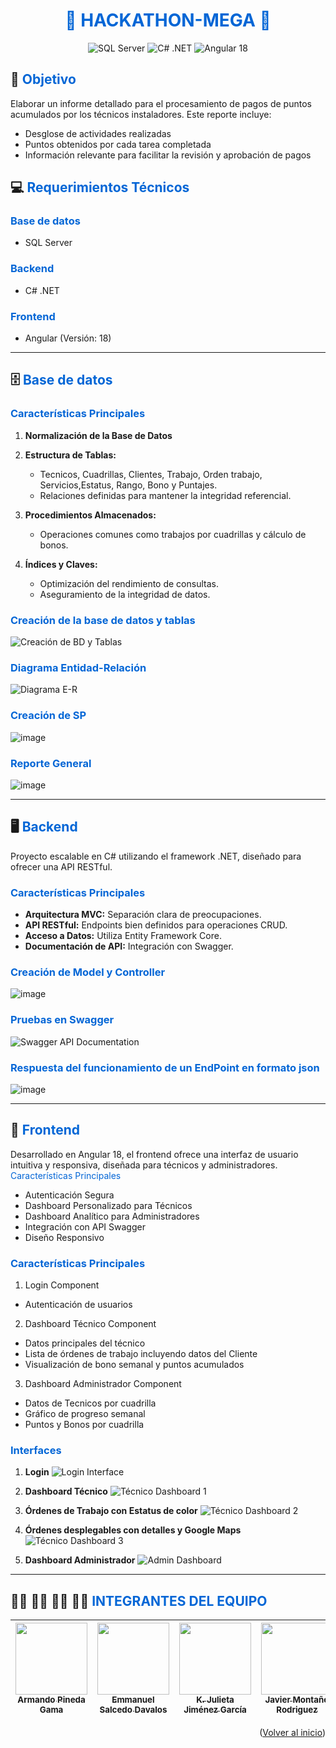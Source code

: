 <h1 align="center" style="color: #0366d6;">🚀 HACKATHON-MEGA 🚀</h1>

<p align="center">
  <img src="https://img.shields.io/badge/Base%20de%20Datos-SQL%20Server-blue?style=for-the-badge&logo=microsoft-sql-server" alt="SQL Server">
  <img src="https://img.shields.io/badge/Backend-C%23%20.NET-blue?style=for-the-badge&logo=.net" alt="C# .NET">
  <img src="https://img.shields.io/badge/Frontend-Angular%2018-red?style=for-the-badge&logo=angular" alt="Angular 18">
</p>

## 🎯 <span style="color: #0366d6;">Objetivo</span>

Elaborar un informe detallado para el procesamiento de pagos de puntos acumulados por los técnicos instaladores. Este reporte incluye:
- Desglose de actividades realizadas
- Puntos obtenidos por cada tarea completada
- Información relevante para facilitar la revisión y aprobación de pagos

## 💻 <span style="color: #0366d6;">Requerimientos Técnicos</span>

### <span style="color: #0366d6;">Base de datos</span>
- SQL Server

### <span style="color: #0366d6;">Backend</span>
- C# .NET

### <span style="color: #0366d6;">Frontend</span>
- Angular (Versión: 18)

---

## 🗄️ <span style="color: #0366d6;">Base de datos</span>

### <span style="color: #0366d6;">Características Principales</span>
1. **Normalización de la Base de Datos**
2. **Estructura de Tablas:** 
   - Tecnicos, Cuadrillas, Clientes, Trabajo, Orden trabajo, Servicios,Estatus, Rango, Bono y Puntajes.
   - Relaciones definidas para mantener la integridad referencial.

3. **Procedimientos Almacenados:** 
   - Operaciones comunes como trabajos por cuadrillas y cálculo de bonos.

4. **Índices y Claves:** 
   - Optimización del rendimiento de consultas.
   - Aseguramiento de la integridad de datos.

### <span style="color: #0366d6;">Creación de la base de datos y tablas</span>

![Creación de BD y Tablas](https://github.com/user-attachments/assets/19860960-bdcd-4f04-aac4-c5b70ceec7d5)

### <span style="color: #0366d6;">Diagrama Entidad-Relación</span>

![Diagrama E-R](https://github.com/user-attachments/assets/fecf3984-ace9-4941-975b-abe4c1f8b77c)

### <span style="color: #0366d6;">Creación de SP</span>

![image](https://github.com/user-attachments/assets/108bd3b7-efc0-464d-8514-d22e7745d6e7)


### <span style="color: #0366d6;">Reporte General</span>

![image](https://github.com/user-attachments/assets/ff76c047-895a-43ed-8af2-79709af80e59)




---

## 🖥️ <span style="color: #0366d6;">Backend</span>

Proyecto escalable en C# utilizando el framework .NET, diseñado para ofrecer una API RESTful.

### <span style="color: #0366d6;">Características Principales</span>

- **Arquitectura MVC:** Separación clara de preocupaciones.
- **API RESTful:** Endpoints bien definidos para operaciones CRUD.
- **Acceso a Datos:** Utiliza Entity Framework Core.
- **Documentación de API:** Integración con Swagger.
 
### <span style="color: #0366d6;">Creación de Model y Controller</span>
![image](https://github.com/user-attachments/assets/b53fb5a6-694b-4be3-9cdf-a3b5a58e5dd7)


### <span style="color: #0366d6;">Pruebas en Swagger</span>
![Swagger API Documentation](https://github.com/user-attachments/assets/5a115023-0948-4138-bac2-1e56aa16ee1f)


### <span style="color: #0366d6;">Respuesta del funcionamiento de un EndPoint en formato json</span>
![image](https://github.com/user-attachments/assets/c6356224-a09b-4c03-91f9-a5597a490bbd)

---

## 🎨 <span style="color: #0366d6;">Frontend</span>

Desarrollado en Angular 18, el frontend ofrece una interfaz de usuario intuitiva y responsiva, diseñada para técnicos y administradores.
<span style="color: #0366d6;">Características Principales</span>

- Autenticación Segura
- Dashboard Personalizado para Técnicos
- Dashboard Analítico para Administradores
- Integración con API Swagger
- Diseño Responsivo

### <span style="color: #0366d6;">Características Principales</span>

1. Login Component

- Autenticación de usuarios 

2. Dashboard Técnico Component
- Datos principales del técnico
- Lista de órdenes de trabajo incluyendo datos del Cliente
- Visualización de bono semanal y puntos acumulados
  
3. Dashboard Administrador Component
- Datos de Tecnicos por cuadrilla
- Gráfico de progreso semanal
- Puntos y Bonos por cuadrilla

### <span style="color: #0366d6;">Interfaces</span>

1. **Login**
   ![Login Interface](https://github.com/user-attachments/assets/4b88576d-616b-4b7a-a5ac-df6f0b87cd4f)

2. **Dashboard Técnico**
   ![Técnico Dashboard 1](https://github.com/user-attachments/assets/8fc433cd-50b4-4e3b-b7e6-b20f8c6cf87c)
   
3. **Órdenes de Trabajo con Estatus de color**
   ![Técnico Dashboard 2](https://github.com/user-attachments/assets/1795345f-7350-4311-9375-14409c1ec9eb)
4. **Órdenes desplegables con detalles y Google Maps**
 ![Técnico Dashboard 3](https://github.com/user-attachments/assets/5f87cde2-b521-4cec-97f6-ced60b6e6228)

6. **Dashboard Administrador**
   ![Admin Dashboard](https://github.com/user-attachments/assets/e34650cd-5025-4288-a7f3-64ff27721904)

---

## 👨‍💻 👨‍💻 👨‍💻 👨‍💻 <span style="color: #0366d6;">INTEGRANTES DEL EQUIPO</span>
| [<img src="https://avatars.githubusercontent.com/u/odnxmrx?v=4" width=115><br><sub>Armando Pineda Gama</sub>](https://github.com/odnxmrx) | [<img src="https://avatars.githubusercontent.com/u/EmmanuelDev97?v=4" width=115><br><sub>Emmanuel Salcedo Davalos</sub>](https://github.com/EmmanuelDev97) | [<img src="https://avatars.githubusercontent.com/u/175587873?v=4" width=115><br><sub>K. Julieta Jiménez García</sub>](https://github.com/Julieta171) | [<img src="https://avatars.githubusercontent.com/u/javixlive?v=4" width=115><br><sub>Javier Montaño Rodriguez</sub>](https://github.com/javixlive) |
| :---: | :---: | :---: | :---: |

<p align="right">(<a href="#readme-top">Volver al inicio</a>)</p>









